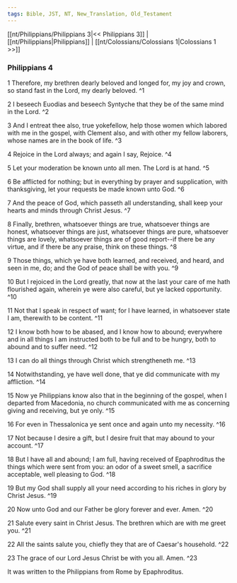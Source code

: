 ```yaml
---
tags: Bible, JST, NT, New_Translation, Old_Testament
---
```


[[nt/Philippians/Philippians 3|<< Philippians 3]] | [[nt/Philippians|Philippians]] | [[nt/Colossians/Colossians 1|Colossians 1 >>]]

### Philippians 4

1 Therefore, my brethren dearly beloved and longed for, my joy and crown, so stand fast in the Lord, my dearly beloved.  ^1

2 I beseech Euodias and beseech Syntyche that they be of the same mind in the Lord.  ^2

3 And I entreat thee also, true yokefellow, help those women which labored with me in the gospel, with Clement also, and with other my fellow laborers, whose names are in the book of life.  ^3

4 Rejoice in the Lord always; and again I say, Rejoice.  ^4

5 Let your moderation be known unto all men. The Lord is at hand.  ^5

6 Be afflicted for nothing; but in everything by prayer and supplication, with thanksgiving, let your requests be made known unto God.  ^6

7 And the peace of God, which passeth all understanding, shall keep your hearts and minds through Christ Jesus.  ^7

8 Finally, brethren, whatsoever things are true, whatsoever things are honest, whatsoever things are just, whatsoever things are pure, whatsoever things are lovely, whatsoever things are of good report\--if there be any virtue, and if there be any praise, think on these things.  ^8

9 Those things, which ye have both learned, and received, and heard, and seen in me, do; and the God of peace shall be with you.  ^9

10 But I rejoiced in the Lord greatly, that now at the last your care of me hath flourished again, wherein ye were also careful, but ye lacked opportunity.  ^10

11 Not that I speak in respect of want; for I have learned, in whatsoever state I am, therewith to be content.  ^11

12 I know both how to be abased, and I know how to abound; everywhere and in all things I am instructed both to be full and to be hungry, both to abound and to suffer need.  ^12

13 I can do all things through Christ which strengtheneth me.  ^13

14 Notwithstanding, ye have well done, that ye did communicate with my affliction.  ^14

15 Now ye Philippians know also that in the beginning of the gospel, when I departed from Macedonia, no church communicated with me as concerning giving and receiving, but ye only.  ^15

16 For even in Thessalonica ye sent once and again unto my necessity.  ^16

17 Not because I desire a gift, but I desire fruit that may abound to your account.  ^17

18 But I have all and abound; I am full, having received of Epaphroditus the things which were sent from you: an odor of a sweet smell, a sacrifice acceptable, well pleasing to God.  ^18

19 But my God shall supply all your need according to his riches in glory by Christ Jesus.  ^19

20 Now unto God and our Father be glory forever and ever. Amen.  ^20

21 Salute every saint in Christ Jesus. The brethren which are with me greet you.  ^21

22 All the saints salute you, chiefly they that are of Caesar\'s household.  ^22

23 The grace of our Lord Jesus Christ be with you all. Amen.  ^23

 It was written to the Philippians from Rome by Epaphroditus. 

 
